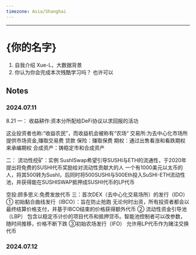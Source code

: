 ```yaml
---
timezone: Asia/Shanghai
---
```



---

# {你的名字}

1. 自我介绍
   Xue-L，大数据背景
3. 你认为你会完成本次残酷学习吗？
   也许可以
## Notes

<!-- Content_START -->

### 2024.07.11
8.21
一：
收益耕作:资本分所配给DeFi协议以求回报的活功

这业投资者也称:“收益农民”，而收益机会被称有“农场“
交易所:为去中心化市场所提供市场资金,赚取交易费
贷款
保险：赚取保费
期权：通过出售看涨和看跌期权来承编期权
合成资产：铸稳定市和合成资产

二：
流功性挖矿：实例 SushISwap希望引导SUSHI与ETH的流通性，于2020年提出将免费的SUSHI代币奖励给对流动性贡献大的人
一个有1000美元以太币的人，将其500转为SushI，后同时将500SUSHI与500Eth投入SuSHI-ETH流动性池，并获得能在SUSHISWAP抵押成SUSHI代币的LP代币

空投:顾多思义:免费发放代币
三：首次DEX（去中心化交易场所）的发行（IDO）
①
初始黏合曲线发行（IBCO）：旨在防止抢跑
无论何时出资，所有投资者都会以最终结算价格支付，并基于IBCO结束的价格获得额外代币
②
流动性资金引导池（LBP）
包含以稳定币计价的项目代币和抵押贷币。智能池控制者可以改参数，随时间推移，价格不断下跌
③初始农场发行（IFO）
允许用LP代币作为赌注交换代币

### 2024.07.12

<!-- Content_END -->
